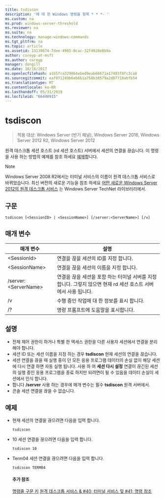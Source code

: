 ```yaml
---
title: tsdiscon
description: '에 대 한 Windows 명령을 항목 * * *- '
ms.custom: na
ms.prod: windows-server-threshold
ms.reviewer: na
ms.suite: na
ms.technology: manage-windows-commands
ms.tgt_pltfrm: na
ms.topic: article
ms.assetid: 13139674-7dee-4965-8cac-32f4928e8b9a
author: coreyp-at-msft
ms.author: coreyp
manager: dongill
ms.date: 10/16/2017
ms.openlocfilehash: a1b5fca329864ebed9eab66671a17493f0fc3ca8
ms.sourcegitcommit: eaf071249b6eb6b1a758b38579a2d87710abfb54
ms.translationtype: MT
ms.contentlocale: ko-KR
ms.lasthandoff: 05/31/2019
ms.locfileid: "66440915"
---
```

# <a name="tsdiscon"></a>tsdiscon

>적용 대상: Windows Server (반기 채널), Windows Server 2016, Windows Server 2012 R2, Windows Server 2012

원격 데스크톱 세션 호스트 (rd 세션 호스트) 서버에서 세션의 연결을 끊습니다.
이 명령을 사용 하는 방법의 예제를 참조 하세요 [예제](#BKMK_examples)합니다.

> [!NOTE]
> Windows Server 2008 R2에서는 터미널 서비스의 이름이 원격 데스크톱 서비스로 바뀌었습니다. 최신 버전의 새로운 기능을 참조 하세요 [어떤 새로운 Windows Server 2012의 원격 데스크톱 서비스](https://technet.microsoft.com/library/hh831527) 는 Windows Server TechNet 라이브러리에서.

## <a name="syntax"></a>구문
```
tsdiscon [<SessionID> | <SessionName>] [/server:<ServerName>] [/v]
```

## <a name="parameters"></a>매개 변수

|매개 변수|설명|
|-------|--------|
|\<SessionId>|연결을 끊을 세션의 ID를 지정 합니다.|
|\<SessionName>|연결을 끊을 세션의 이름을 지정 합니다.|
|/server:\<ServerName>|연결을 끊을 세션을 포함 하는 터미널 서버를 지정 합니다. 그렇지 않으면 현재 rd 세션 호스트 서버에서 사용 됩니다.|
|/v|수행 중인 작업에 대 한 정보를 표시 합니다.|
|/?|명령 프롬프트에 도움말을 표시합니다.|

## <a name="remarks"></a>설명
-   전체 제어 권한이 하거나 특별 한 액세스 권한을 다른 사용자 세션에서 연결을 분리 해야 합니다.
-   세션 ID 또는 세션 이름을 지정 하는 경우 **tsdiscon** 현재 세션의 연결을 끊습니다.
-   세션 연결을 끊을 때 실행 중이 던 모든 응용 프로그램 데이터의 손실 없이 해당 세션에 다시 연결 하면 자동 실행 됩니다. 사용 하 여 **세션 다시 설정** 연결이 끊긴된 세션의 실행 중인 응용 프로그램을 종료 하지만 되려면이 될 수 있음을 데이터 손실이 세션에서 인식 합니다.
-   합니다 **/server** 사용 하는 경우에 매개 변수는 필수 **tsdiscon** 원격 서버에서.
-   콘솔 세션 연결을 끊을 수 없습니다.

## <a name="BKMK_examples"></a>예제
- 현재 세션의 연결을 끊으려면 다음을 입력 합니다.
  ```
  tsdiscon
  ```
- 10 세션 연결을 끊으려면 다음을 입력 합니다.
  ```
  tsdiscon 10
  ```
- Term04 세션 연결을 끊으려면 다음을 입력 합니다.
  ```
  tsdiscon TERM04
  ```
  #### <a name="additional-references"></a>추가 참조
  [명령줄 구문 키](command-line-syntax-key.md)
  [원격 데스크톱 서비스 & #40; 터미널 서비스 및 #41; 명령 참조](remote-desktop-services-terminal-services-command-reference.md)
